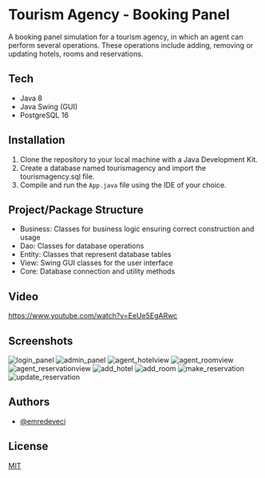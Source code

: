 # Tourism Agency - Booking Panel

A booking panel simulation for a tourism agency, in which an agent can perform several operations. These operations include adding, removing or updating hotels, rooms and reservations.

## Tech
- Java 8
- Java Swing (GUI)
- PostgreSQL 16

## Installation

1. Clone the repository to your local machine with a Java Development Kit.
2. Create a database named tourismagency and import the tourismagency.sql file.
2. Compile and run the ```App.java``` file using the IDE of your choice.

## Project/Package Structure

- Business: Classes for business logic ensuring correct construction and usage
- Dao: Classes for database operations
- Entity: Classes that represent database tables
- View: Swing GUI classes for the user interface
- Core: Database connection and utility methods
    
## Video

https://www.youtube.com/watch?v=EeUe5EgARwc

## Screenshots

![login_panel](/screenshots/login_panel.png)
![admin_panel](/screenshots/admin_panel.png)
![agent_hotelview](/screenshots/agent_hotelview.png)
![agent_roomview](/screenshots/agent_roomview.png)
![agent_reservationview](/screenshots/agent_reservationview.png)
![add_hotel](/screenshots/add_hotel.png)
![add_room](/screenshots/add_room.png)
![make_reservation](/screenshots/make_reservation.png)
![update_reservation](/screenshots/update_reservation.png)



## Authors

- [@emredeveci](https://github.com/emredeveci)


## License

[MIT](https://choosealicense.com/licenses/mit/)

